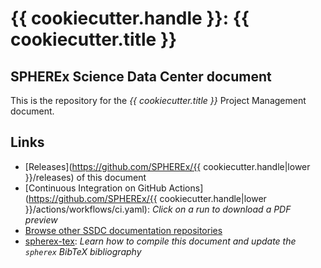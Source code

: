 # {{ cookiecutter.handle }}: {{ cookiecutter.title }}


## SPHEREx Science Data Center document

This is the repository for the *{{ cookiecutter.title }}* Project Management document.

## Links

- [Releases](https://github.com/SPHEREx/{{ cookiecutter.handle|lower }}/releases) of this document
- [Continuous Integration on GitHub Actions](https://github.com/SPHEREx/{{ cookiecutter.handle|lower }}/actions/workflows/ci.yaml): *Click on a run to download a PDF preview*
- [Browse other SSDC documentation repositories](https://github.com/search?q=topic%3Assdc-docs+org%3ASPHEREx&type=repositories)
- [spherex-tex](https://github.com/SPHEREx/spherex-tex): *Learn how to compile this document and update the `spherex` BibTeX bibliography*
